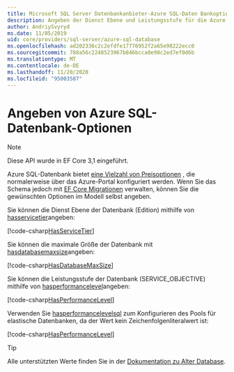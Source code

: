 ```yaml
---
title: Microsoft SQL Server Datenbankanbieter-Azure SQL-Daten Bankoptionen-EF Core
description: Angeben der Dienst Ebene und Leistungsstufe für die Azure SQL-Datenbank mit dem SQL Server Entity Framework Core-Datenbankanbieter
author: AndriySvyryd
ms.date: 11/05/2019
uid: core/providers/sql-server/azure-sql-database
ms.openlocfilehash: ad202336c2c2efdfe17776952f2a65e98222ecc0
ms.sourcegitcommit: 788a56c2248523967b846bcca0e98c2ed7ef0d6b
ms.translationtype: MT
ms.contentlocale: de-DE
ms.lasthandoff: 11/20/2020
ms.locfileid: "95003587"
---
```

# <a name="specifying-azure-sql-database-options"></a>Angeben von Azure SQL-Datenbank-Optionen

>[!NOTE]
> Diese API wurde in EF Core 3,1 eingeführt.

Azure SQL-Datenbank bietet [eine Vielzahl von Preisoptionen](https://azure.microsoft.com/pricing/details/sql-database/single/) , die normalerweise über das Azure-Portal konfiguriert werden. Wenn Sie das Schema jedoch mit [EF Core Migrationen](xref:core/managing-schemas/migrations/index) verwalten, können Sie die gewünschten Optionen im Modell selbst angeben.

Sie können die Dienst Ebene der Datenbank (Edition) mithilfe von [hasservicetier](/dotnet/api/Microsoft.EntityFrameworkCore.SqlServerModelBuilderExtensions.HasServiceTier)angeben:

[!code-csharp[HasServiceTier](../../../../samples/core/SqlServer/AzureDatabase/AzureSqlContext.cs?name=HasServiceTier)]

Sie können die maximale Größe der Datenbank mit [hasdatabasemaxsize](/dotnet/api/Microsoft.EntityFrameworkCore.SqlServerModelBuilderExtensions.HasDatabaseMaxSize)angeben:

[!code-csharp[HasDatabaseMaxSize](../../../../samples/core/SqlServer/AzureDatabase/AzureSqlContext.cs?name=HasDatabaseMaxSize)]

Sie können die Leistungsstufe der Datenbank (SERVICE_OBJECTIVE) mithilfe von [hasperformancelevel](/dotnet/api/Microsoft.EntityFrameworkCore.SqlServerModelBuilderExtensions.HasPerformanceLevel)angeben:

[!code-csharp[HasPerformanceLevel](../../../../samples/core/SqlServer/AzureDatabase/AzureSqlContext.cs?name=HasPerformanceLevel)]

Verwenden Sie [hasperformancelevelsql](/dotnet/api/Microsoft.EntityFrameworkCore.SqlServerModelBuilderExtensions.HasPerformanceLevelSql) zum Konfigurieren des Pools für elastische Datenbanken, da der Wert kein Zeichenfolgenliteralwert ist:

[!code-csharp[HasPerformanceLevel](../../../../samples/core/SqlServer/AzureDatabase/AzureSqlContext.cs?name=HasPerformanceLevelSql)]

>[!TIP]
> Alle unterstützten Werte finden Sie in der [Dokumentation zu Alter Database](/sql/t-sql/statements/alter-database-transact-sql?view=azuresqldb-current&preserve-view=true).
